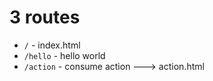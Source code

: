 # 3 routes
- `/` - index.html
- `/hello` - hello world
- `/action` - consume action ---> action.html
